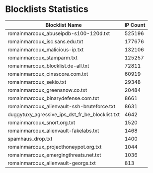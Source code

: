 # Blocklists Statistics
| Blocklist Name | IP Count |
|----|----|
| romainmarcoux_abuseipdb-s100-120d.txt | 525196 |
| romainmarcoux_isc.sans.edu.txt | 177676 |
| romainmarcoux_malicious-ip.txt | 132106 |
| romainmarcoux_stamparm.txt | 125257 |
| romainmarcoux_blocklist.de-all.txt | 72811 |
| romainmarcoux_cinsscore.com.txt | 60919 |
| romainmarcoux_sekio.txt | 29348 |
| romainmarcoux_greensnow.co.txt | 20484 |
| romainmarcoux_binarydefense.com.txt | 8661 |
| romainmarcoux_alienvault-ssh-bruteforce.txt | 8631 |
| duggytuxy_agressive_ips_dst_fr_be_blocklist.txt | 4642 |
| romainmarcoux_snort.org.txt | 1520 |
| romainmarcoux_alienvault-fakelabs.txt | 1468 |
| spamhaus_drop.txt | 1400 |
| romainmarcoux_projecthoneypot.org.txt | 1044 |
| romainmarcoux_emergingthreats.net.txt | 1036 |
| romainmarcoux_alienvault-georgs.txt | 813 |

